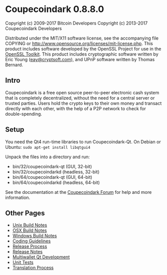 Coupecoindark 0.8.8.0
====================

Copyright (c) 2009-2017 Bitcoin Developers
Copyright (c) 2013-2017 Coupecoindark Developers

Distributed under the MIT/X11 software license, see the accompanying
file COPYING or http://www.opensource.org/licenses/mit-license.php.
This product includes software developed by the OpenSSL Project for use in the [OpenSSL Toolkit](http://www.openssl.org/). This product includes
cryptographic software written by Eric Young ([eay@cryptsoft.com](mailto:eay@cryptsoft.com)), and UPnP software written by Thomas Bernard.


Intro
---------------------
Coupecoindark is a free open source peer-to-peer electronic cash system that is
completely decentralized, without the need for a central server or trusted
parties.  Users hold the crypto keys to their own money and transact directly
with each other, with the help of a P2P network to check for double-spending.


Setup
---------------------
You need the Qt4 run-time libraries to run Coupecoindark-Qt. On Debian or Ubuntu:
	`sudo apt-get install libqtgui4`

Unpack the files into a directory and run:

- bin/32/coupecoindark-qt (GUI, 32-bit)
- bin/32/coupecoindarkd (headless, 32-bit)
- bin/64/coupecoindark-qt (GUI, 64-bit)
- bin/64/coupecoindarkd (headless, 64-bit)

See the documentation at the [Coupecoindark Forum](http://coupecoindarkforum.com)
for help and more information.


Other Pages
---------------------
- [Unix Build Notes](build-unix.md)
- [OSX Build Notes](build-osx.md)
- [Windows Build Notes](build-msw.md)
- [Coding Guidelines](coding.md)
- [Release Process](release-process.md)
- [Release Notes](release-notes.md)
- [Multiwallet Qt Development](multiwallet-qt.md)
- [Unit Tests](unit-tests.md)
- [Translation Process](translation_process.md)
